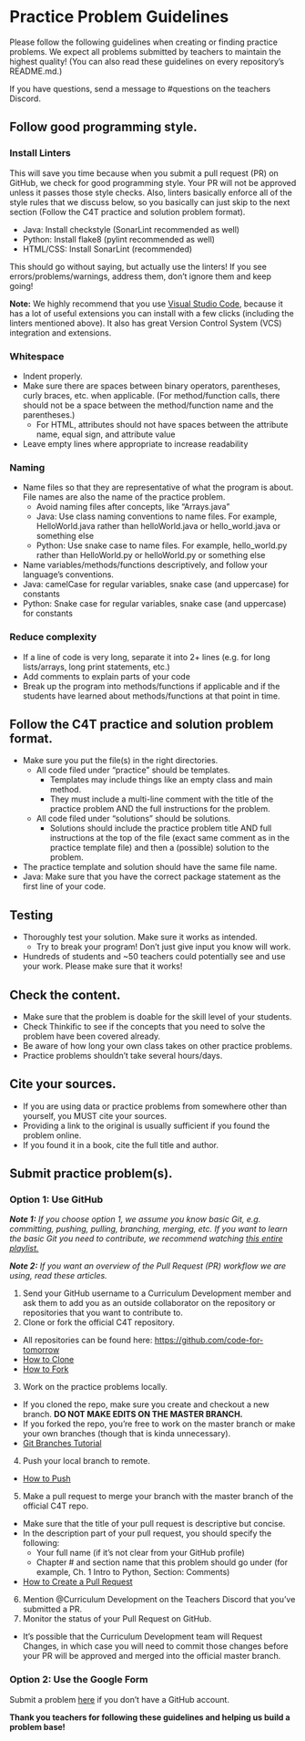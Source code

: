 # Practice Problem Guidelines
Please follow the following guidelines when creating or finding practice problems. We expect all problems submitted by teachers to maintain the highest quality! (You can also read these guidelines on every repository’s README.md.)

If you have questions, send a message to #questions on the teachers Discord.

## Follow good programming style.
### Install Linters
This will save you time because when you submit a pull request (PR) on GitHub, we check for good programming style. Your PR will not be approved unless it passes those style checks. Also, linters basically enforce all of the style rules that we discuss below, so you basically can just skip to the next section (Follow the C4T practice and solution problem format).

* Java: Install checkstyle (SonarLint recommended as well)
* Python: Install flake8 (pylint recommended as well)
* HTML/CSS: Install SonarLint (recommended)

This should go without saying, but actually use the linters! If you see errors/problems/warnings, address them, don’t ignore them and keep going!

**Note:** We highly recommend that you use [Visual Studio Code](https://code.visualstudio.com/download), because it has a lot of useful extensions you can install with a few clicks (including the linters mentioned above). It also has great Version Control System (VCS) integration and extensions.

### Whitespace
* Indent properly.
* Make sure there are spaces between binary operators, parentheses, curly braces, etc. when applicable. (For method/function calls, there should not be a space between the method/function name and the parentheses.)
  * For HTML, attributes should not have spaces between the attribute name, equal sign, and attribute value
* Leave empty lines where appropriate to increase readability

### Naming
* Name files so that they are representative of what the program is about. File names are also the name of the practice problem.
  * Avoid naming files after concepts, like “Arrays.java”
  * Java: Use class naming conventions to name files. For example, HelloWorld.java rather than helloWorld.java or hello_world.java or something else
  * Python: Use snake case to name files. For example, hello_world.py rather than HelloWorld.py or helloWorld.py or something else
* Name variables/methods/functions descriptively, and follow your language’s conventions.
 * Java: camelCase for regular variables, snake case (and uppercase) for constants
 * Python: Snake case for regular variables, snake case (and uppercase) for constants

### Reduce complexity
* If a line of code is very long, separate it into 2+ lines (e.g. for long lists/arrays, long print statements, etc.)
* Add comments to explain parts of your code
* Break up the program into methods/functions if applicable and if the students have learned about methods/functions at that point in time.

## Follow the C4T practice and solution problem format.
* Make sure you put the file(s) in the right directories.
  * All code filed under “practice” should be templates.
    * Templates may include things like an empty class and main method.
    * They must include a multi-line comment with the title of the practice problem AND the full instructions for the problem.
  * All code filed under “solutions” should be solutions.
    * Solutions should include the practice problem title AND full instructions at the top of the file (exact same comment as in the practice template file) and then a (possible) solution to the problem.
* The practice template and solution should have the same file name.
* Java: Make sure that you have the correct package statement as the first line of your code.

## Testing
* Thoroughly test your solution. Make sure it works as intended.
  * Try to break your program! Don’t just give input you know will work.
* Hundreds of students and ~50 teachers could potentially see and use your work. Please make sure that it works!

## Check the content.
* Make sure that the problem is doable for the skill level of your students.
* Check Thinkific to see if the concepts that you need to solve the problem have been covered already.
* Be aware of how long your own class takes on other practice problems.
* Practice problems shouldn’t take several hours/days.

## Cite your sources.
* If you are using data or practice problems from somewhere other than yourself, you MUST cite your sources. 
* Providing a link to the original is usually sufficient if you found the problem online. 
* If you found it in a book, cite the full title and author.

## Submit practice problem(s).

### Option 1: Use GitHub
***Note 1:** If you choose option 1, we assume you know basic Git, e.g. committing, pushing, pulling, branching, merging, etc. If you want to learn the basic Git you need to contribute, we recommend watching [this entire playlist.](https://www.youtube.com/watch?v=3RjQznt-8kE&list=PL4cUxeGkcC9goXbgTDQ0n_4TBzOO0ocPR&index=1)*

***Note 2:** If you want an overview of the Pull Request (PR) workflow we are using, read these articles.*

1. Send your GitHub username to a Curriculum Development member and ask them to add you as an outside collaborator on the repository or repositories that you want to contribute to.
2. Clone or fork the official C4T repository.
  * All repositories can be found here: https://github.com/code-for-tomorrow 
  * [How to Clone](https://help.github.com/en/github/creating-cloning-and-archiving-repositories/cloning-a-repository)
  * [How to Fork](https://help.github.com/en/github/getting-started-with-github/fork-a-repo)
3. Work on the practice problems locally.
  * If you cloned the repo, make sure you create and checkout a new branch. **DO NOT MAKE EDITS ON THE MASTER BRANCH.**
  * If you forked the repo, you’re free to work on the master branch or make your own branches (though that is kinda unnecessary).
  * [Git Branches Tutorial](https://www.atlassian.com/git/tutorials/using-branches)
4. Push your local branch to remote.
  * [How to Push](https://help.github.com/en/github/using-git/pushing-commits-to-a-remote-repository)
5. Make a pull request to merge your branch with the master branch of the official C4T repo.
  * Make sure that the title of your pull request is descriptive but concise.
  * In the description part of your pull request, you should specify the following:
    * Your full name (if it’s not clear from your GitHub profile)
    * Chapter # and section name that this problem should go under (for example, Ch. 1 Intro to Python, Section: Comments)
  * [How to Create a Pull Request](https://help.github.com/en/github/collaborating-with-issues-and-pull-requests/creating-a-pull-request)
6. Mention @Curriculum Development on the Teachers Discord that you’ve submitted a PR.
7. Monitor the status of your Pull Request on GitHub. 
  * It’s possible that the Curriculum Development team will Request Changes, in which case you will need to commit those changes before your PR will be approved and merged into the official master branch.

### Option 2: Use the Google Form
Submit a problem [here](https://forms.gle/hDWrPRG3HuAgUdCJ9) if you don’t have a GitHub account.


**Thank you teachers for following these guidelines and helping us build a problem base!**
